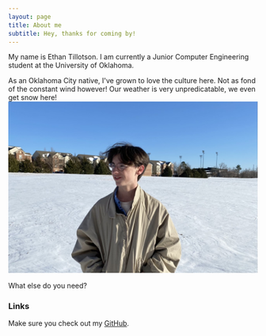 ```yaml
---
layout: page
title: About me
subtitle: Hey, thanks for coming by!
---
```


My name is Ethan Tillotson. I am currently a Junior Computer Engineering student at the University of Oklahoma. 

As an Oklahoma City native, I've grown to love the culture here. Not as fond of the constant wind however!
Our weather is very unpredicatable, we even get snow here!
![Alt text](/assets/img/ethantillotson1.jpg "Me in the snow last Winter!!!")

What else do you need?

### Links

Make sure you check out my [GitHub](https://github.com/rllycool).
